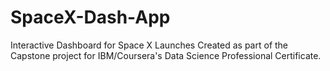 # SpaceX-Dash-App
Interactive Dashboard for Space X Launches
Created as part of the Capstone project for IBM/Coursera's Data Science Professional Certificate. 

